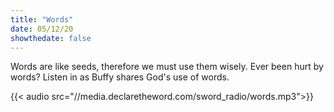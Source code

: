 ```yaml
---
title: "Words"
date: 05/12/20
showthedate: false
---
```


Words are like seeds, therefore we must use them wisely. Ever been hurt by words? Listen in as Buffy shares God's use of words.
<!--more-->
{{< audio src="//media.declaretheword.com/sword_radio/words.mp3">}}